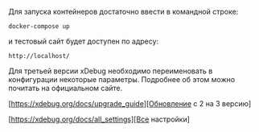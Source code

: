 Для запуска контейнеров достаточно ввести в командной строке:

`docker-compose up`

и тестовый сайт будет доступен по адресу:

`http://localhost/`

Для третьей версии xDebug необходимо переименовать в конфигурации некоторые параметры.
Подробнее об этом можно почитать на официальном сайте.

[https://xdebug.org/docs/upgrade_guide][Обновление с 2 на 3 версию]

[Обновление с 2 на 3 версию]: https://xdebug.org/docs/upgrade_guide

[https://xdebug.org/docs/all_settings][Все настройки]

[Все настройки]: https://xdebug.org/docs/all_settings

[Рецепт на сайте]: https://itreviewchannel.ru/nastrojka-xdebug-3-docker-phpstorm
